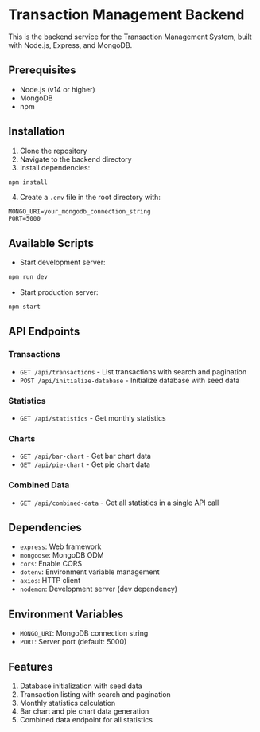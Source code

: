 # Transaction Management Backend

This is the backend service for the Transaction Management System, built with Node.js, Express, and MongoDB.



## Prerequisites

- Node.js (v14 or higher)
- MongoDB
- npm

## Installation

1. Clone the repository
2. Navigate to the backend directory
3. Install dependencies:
```bash
npm install
```

4. Create a `.env` file in the root directory with:
```
MONGO_URI=your_mongodb_connection_string
PORT=5000
```

## Available Scripts

- Start development server:
```bash
npm run dev
```

- Start production server:
```bash
npm start
```

## API Endpoints

### Transactions
- `GET /api/transactions` - List transactions with search and pagination
- `POST /api/initialize-database` - Initialize database with seed data

### Statistics
- `GET /api/statistics` - Get monthly statistics

### Charts
- `GET /api/bar-chart` - Get bar chart data
- `GET /api/pie-chart` - Get pie chart data

### Combined Data
- `GET /api/combined-data` - Get all statistics in a single API call

## Dependencies

- `express`: Web framework
- `mongoose`: MongoDB ODM
- `cors`: Enable CORS
- `dotenv`: Environment variable management
- `axios`: HTTP client
- `nodemon`: Development server (dev dependency)

## Environment Variables

- `MONGO_URI`: MongoDB connection string
- `PORT`: Server port (default: 5000)

## Features

1. Database initialization with seed data
2. Transaction listing with search and pagination
3. Monthly statistics calculation
4. Bar chart and pie chart data generation
5. Combined data endpoint for all statistics



